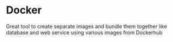 # Docker

Great tool to create separate images and bundle them together like database and web service using various images from Dockerhub
